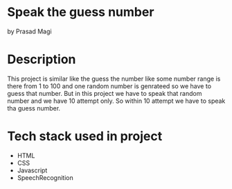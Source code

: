 
# Speak the guess number 
 by Prasad Magi
 
# Description
 
 This project is similar like the guess the number like some number range is there from 1 to 100 and one random number is genrateed so we have to guess that number.
 But in this project we have to speak that random number and we have 10 attempt only. So within 10 attempt we have to speak tha guess number.
 
# Tech stack used in project
 
 * HTML
 * CSS
 * Javascript
 * SpeechRecognition
 
 

